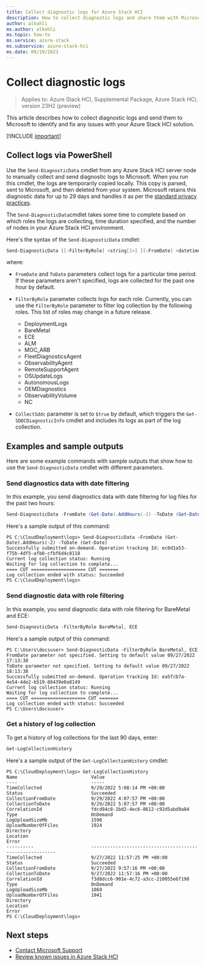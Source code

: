 ```yaml
---
title: Collect diagnostic logs for Azure Stack HCI
description: How to collect diagnostic logs and share them with Microsoft.
author: alkohli
ms.author: alkohli
ms.topic: how-to
ms.service: azure-stack
ms.subservice: azure-stack-hci
ms.date: 09/19/2023
---
```


# Collect diagnostic logs

> Applies to: Azure Stack HCI, Supplemental Package, Azure Stack HCI, version 23H2 (preview)

This article describes how to collect diagnostic logs and send them to Microsoft to identify and fix any issues with your Azure Stack HCI solution.

[!INCLUDE [important](../../includes/hci-preview.md)]

## Collect logs via PowerShell

Use the `Send-DiagnosticData` cmdlet from any Azure Stack HCI server node to manually collect and send diagnostic logs to Microsoft. When you run this cmdlet, the logs are temporarily copied locally. This copy is parsed, sent to Microsoft, and then deleted from your system. Microsoft retains this diagnostic data for up to 29 days and handles it as per the [standard privacy practices](https://privacy.microsoft.com/).

The `Send-DiagnosticData`cmdlet takes some time to complete based on which roles the logs are collecting, time duration specified, and the number of nodes in your Azure Stack HCI environment.

Here's the syntax of the `Send-DiagnosticData` cmdlet:

```powershell
Send-DiagnosticData [[-FilterByRole] <string[]>] [[-FromDate] <datetime>] [[-ToDate] <datetime>] [[-CollectSddc] <bool>]  [<CommonParameters>]
```

where: 

- `FromDate` and `ToDate` parameters collect logs for a particular time period. If these parameters aren't specified, logs are collected for the past one hour by default.

- `FilterByRole` parameter collects logs for each role. Currently, you can use the `FilterByRole` parameter to filter log collection by the following roles. This list of roles may change in a future release.

  - DeploymentLogs
  - BareMetal
  - ECE
  - ALM
  - MOC_ARB
  - FleetDiagnosticsAgent
  - ObservabilityAgent
  - RemoteSupportAgent
  - OSUpdateLogs
  - AutonomousLogs
  - OEMDiagnostics
  - ObservabilityVolume
  - NC

- `CollectSddc` parameter is set to `$true` by default, which triggers the `Get-SDDCDiagnosticInfo` cmdlet and includes its logs as part of the log collection.

## Examples and sample outputs

Here are some example commands with sample outputs that show how to use the `Send-DiagnosticData` cmdlet with different parameters.

### Send diagnostics data with date filtering

In this example, you send diagnostics data with date filtering for log files for the past two hours:

   ```powershell
   Send-DiagnosticData -FromDate (Get-Date).AddHours(-2) -ToDate (Get-Date)
   ```

   Here's a sample output of this command:

   ```output
   PS C:\CloudDeployment\logs> Send-DiagnosticData -FromDate (Get-Date).AddHours(-2) -ToDate (Get-Date)
   Successfully submitted on-demand. Operation tracking Id: ec0d1a53-f75b-4df5-afb8-cfbf6d4c8118
   Current log collection status: Running
   Waiting for log collection to complete...
   ==== CUT ==================== CUT =======
   Log collection ended with status: Succeeded
   PS C:\CloudDeployment\logs>
   ```

### Send diagnostic data with role filtering

In this example, you send diagnostic data with role filtering for BareMetal and ECE:

   ```powershell
   Send-DiagnosticData -FilterByRole BareMetal, ECE
   ```

   Here's a sample output of this command:

   ```output
   PS C:\Users\docsuser> Send-DiagnosticData -FilterByRole BareMetal, ECE
   FromDate parameter not specified. Setting to default value 09/27/2022 17:13:38
   ToDate parameter not specified. Setting to default value 09/27/2022 18:13:38
   Successfully submitted on-demand. Operation tracking Id: ea5fcb7a-4e54-4de2-b519-88439e0a8149
   Current log collection status: Running
   Waiting for log collection to complete...
   ==== CUT ==================== CUT =======
   Log collection ended with status: Succeeded
   PS C:\Users\docsuser>
   ```

### Get a history of log collection

To get a history of log collections for the last 90 days, enter:

   ```powershell
   Get-LogCollectionHistory  
   ```

   Here's a sample output of the `Get-LogCollectionHistory` cmdlet:

   ```output
   PS C:\CloudDeployment\logs> Get-LogCollectionHistory
   Name                           Value
   ----                           -----
   TimeCollected                  9/29/2022 5:08:14 PM +00:00
   Status                         Succeeded
   CollectionFromDate             9/29/2022 4:07:57 PM +00:00
   CollectionToDate               9/29/2022 5:07:57 PM +00:00
   CorrelationId                  fdcd94c8-1bd2-4ec6-8612-c92d5abd9a84
   Type                           OnDemand
   LogUploadSizeMb                1598
   UploadNumberOfFiles            1924
   Directory
   Location
   Error
   ----------                     ---------------------------------------------------------
   TimeCollected                  9/27/2022 11:57:25 PM +00:00
   Status                         Succeeded
   CollectionFromDate             9/27/2022 9:57:16 PM +00:00
   CollectionToDate               9/27/2022 11:57:16 PM +00:00
   CorrelationId                  f3d8dcc6-901e-4c72-a3cc-210055e6f198
   Type                           OnDemand
   LogUploadSizeMb                1069
   UploadNumberOfFiles            1941
   Directory
   Location
   Error
   PS C:\CloudDeployment\logs>
   ```

## Next steps

- [Contact Microsoft Support](get-support.md)
- [Review known issues in Azure Stack HCI](../../hci/hci-known-issues.md)